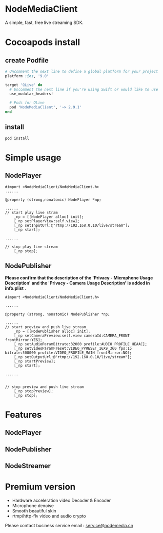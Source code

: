 # NodeMediaClient
A simple, fast, free live streaming SDK.

# Cocoapods install
## create Podfile
```ruby
# Uncomment the next line to define a global platform for your project
platform :ios, '9.0'

target 'QLive' do
  # Uncomment the next line if you're using Swift or would like to use dynamic frameworks
  use_modular_headers!

  # Pods for QLive
  pod 'NodeMediaClient', '~> 2.9.1' 
end
```
## install
```shell
pod install
```

# Simple usage

## NodePlayer
```
#import <NodeMediaClient/NodeMediaClient.h>
......

@property (strong,nonatomic) NodePlayer *np;

......
// start play live stram
    _np = [[NodePlayer alloc] init];
    [_np setPlayerView:self.view];
    [_np setInputUrl:@"rtmp://192.168.0.10/live/stream"];
    [_np start];
    
......

// stop play live stream
    [_np stop];
```

## NodePublisher

**Please confirm that the description of the 'Privacy - Microphone Usage Description' and the 'Privacy - Camera Usage Description' is added in info.plist .**

```
#import <NodeMediaClient/NodeMediaClient.h>

......

@property (strong, nonatomic) NodePublisher *np;

......
// start preview and push live stream
    _np = [[NodePublisher alloc] init];
    [_np setCameraPreview:self.view cameraId:CAMERA_FRONT frontMirror:YES];
    [_np setAudioParamBitrate:32000 profile:AUDIO_PROFILE_HEAAC];
    [_np setVideoParamPreset:VIDEO_PPRESET_16X9_360 fps:15 bitrate:500000 profile:VIDEO_PROFILE_MAIN frontMirror:NO];
    [_np setOutputUrl:@"rtmp://192.168.0.10/live/stream"];
    [_np startPreview];
    [_np start];

......


// stop preview and push live stream
    [_np stopPreview];
    [_np stop];
```
# Features
## NodePlayer

## NodePublisher

## NodeStreamer

# Premium version
- Hardware acceleration video Decoder & Encoder
- Microphone denoise
- Smooth beautiful skin
- rtmp/http-flv video and audio crypto

Please contact business service email : service@nodemedia.cn
